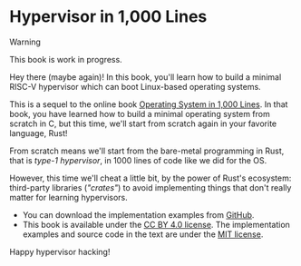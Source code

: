 # Hypervisor in 1,000 Lines

> [!WARNING]
> This book is work in progress.

Hey there (maybe again)! In this book, you'll learn how to build a minimal RISC-V hypervisor which can boot Linux-based operating systems.

This is a sequel to the online book [Operating System in 1,000 Lines](https://1000os.seiya.me/en/). In that book, you have learned how to build a minimal operating system from scratch in C, but this time, we'll start from scratch again in your favorite language, Rust!

From scratch means we'll start from the bare-metal programming in Rust, that is *type-1 hypervisor*, in 1000 lines of code like we did for the OS.

However, this time we'll cheat a little bit, by the power of Rust's ecosystem: third-party libraries (*"crates"*) to avoid implementing things that don't really matter for learning hypervisors.

- You can download the implementation examples from [GitHub](https://github.com/nuta/hypervisor-in-1000-lines).
- This book is available under the [CC BY 4.0 license](https://creativecommons.jp/faq). The implementation examples and source code in the text are under the [MIT license](https://opensource.org/licenses/MIT).

Happy hypervisor hacking!
